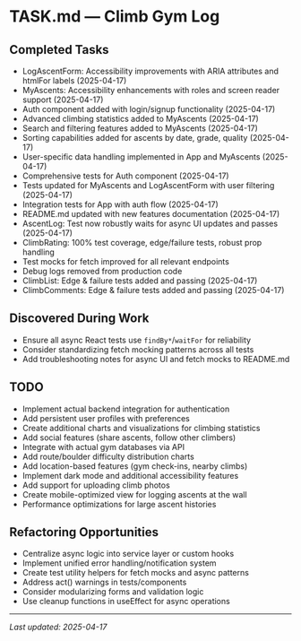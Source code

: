 # TASK.md — Climb Gym Log

## Completed Tasks
- LogAscentForm: Accessibility improvements with ARIA attributes and htmlFor labels (2025-04-17)
- MyAscents: Accessibility enhancements with roles and screen reader support (2025-04-17)
- Auth component added with login/signup functionality (2025-04-17)
- Advanced climbing statistics added to MyAscents (2025-04-17)
- Search and filtering features added to MyAscents (2025-04-17)
- Sorting capabilities added for ascents by date, grade, quality (2025-04-17)
- User-specific data handling implemented in App and MyAscents (2025-04-17)
- Comprehensive tests for Auth component (2025-04-17)
- Tests updated for MyAscents and LogAscentForm with user filtering (2025-04-17)
- Integration tests for App with auth flow (2025-04-17)
- README.md updated with new features documentation (2025-04-17)
- AscentLog: Test now robustly waits for async UI updates and passes (2025-04-17)
- ClimbRating: 100% test coverage, edge/failure tests, robust prop handling
- Test mocks for fetch improved for all relevant endpoints
- Debug logs removed from production code
- ClimbList: Edge & failure tests added and passing (2025-04-17)
- ClimbComments: Edge & failure tests added and passing (2025-04-17)

## Discovered During Work
- Ensure all async React tests use `findBy*`/`waitFor` for reliability
- Consider standardizing fetch mocking patterns across all tests
- Add troubleshooting notes for async UI and fetch mocks to README.md

## TODO
- Implement actual backend integration for authentication
- Add persistent user profiles with preferences
- Create additional charts and visualizations for climbing statistics
- Add social features (share ascents, follow other climbers)
- Integrate with actual gym databases via API
- Add route/boulder difficulty distribution charts
- Add location-based features (gym check-ins, nearby climbs)
- Implement dark mode and additional accessibility features
- Add support for uploading climb photos
- Create mobile-optimized view for logging ascents at the wall
- Performance optimizations for large ascent histories

## Refactoring Opportunities
- Centralize async logic into service layer or custom hooks
- Implement unified error handling/notification system
- Create test utility helpers for fetch mocks and async patterns
- Address act() warnings in tests/components
- Consider modularizing forms and validation logic
- Use cleanup functions in useEffect for async operations

---
*Last updated: 2025-04-17*
